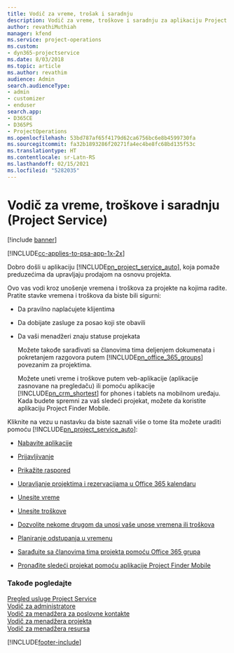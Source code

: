```yaml
---
title: Vodič za vreme, trošak i saradnju
description: Vodič za vreme, troškove i saradnju za aplikaciju Project Service
author: revathiMuthiah
manager: kfend
ms.service: project-operations
ms.custom:
- dyn365-projectservice
ms.date: 8/03/2018
ms.topic: article
ms.author: revathim
audience: Admin
search.audienceType:
- admin
- customizer
- enduser
search.app:
- D365CE
- D365PS
- ProjectOperations
ms.openlocfilehash: 53bd787af65f4179d62ca6756bc6e8b4599730fa
ms.sourcegitcommit: fa32b1893286f20271fa4ec4be8fc68bd135f53c
ms.translationtype: HT
ms.contentlocale: sr-Latn-RS
ms.lasthandoff: 02/15/2021
ms.locfileid: "5282035"
---
```

# <a name="time-expense-and-collaboration-guide-project-service"></a>Vodič za vreme, troškove i saradnju (Project Service)

[!include [banner](../includes/psa-now-project-operations.md)]

[!INCLUDE[cc-applies-to-psa-app-1x-2x](../includes/cc-applies-to-psa-app-1x-2x.md)]

Dobro došli u aplikaciju [!INCLUDE[pn_project_service_auto](../includes/pn-project-service-auto.md)], koja pomaže preduzećima da upravljaju prodajom na osnovu projekta. 
  
 Ovo vas vodi kroz unošenje vremena i troškova za projekte na kojima radite. Pratite stavke vremena i troškova da biste bili sigurni:  
  
- Da pravilno naplaćujete klijentima  
  
- Da dobijate zasluge za posao koji ste obavili  
  
- Da vaši menadžeri znaju statuse projekata  
  
  Možete takođe sarađivati sa članovima tima deljenjem dokumenata i pokretanjem razgovora putem [!INCLUDE[pn_office_365_groups](../includes/pn-office-365-groups.md)] povezanim za projektima.  
  
  Možete uneti vreme i troškove putem veb-aplikacije (aplikacije zasnovane na pregledaču) ili pomoću aplikacije [!INCLUDE[pn_crm_shortest](../includes/pn-crm-shortest.md)] for phones i tablets na mobilnom uređaju. Kada budete spremni za vaš sledeći projekat, možete da koristite aplikaciju Project Finder Mobile.  
  
Kliknite na vezu u nastavku da biste saznali više o tome šta možete uraditi pomoću [!INCLUDE[pn_project_service_auto](../includes/pn-project-service-auto.md)]:  
  
-   [Nabavite aplikacije](../psa/get-apps.md)  
  
-   [Prijavljivanje](../psa/sign-in.md)  
  
-   [Prikažite raspored](../psa/view-schedule.md)  
  
-   [Upravljanje projektima i rezervacijama u Office 365 kalendaru](../psa/manage-project-bookings-office-365-calendar.md)  
  
-   [Unesite vreme](../psa/enter-time.md)  
  
-   [Unesite troškove](../psa/enter-expenses.md)  
  
-   [Dozvolite nekome drugom da unosi vaše unose vremena ili troškova](../psa/allow-someone-else-enter-time-entry-expense.md)  
  
-   [Planiranje odstupanja u vremenu](../psa/schedule-time-off.md)  
  
-   [Sarađujte sa članovima tima projekta pomoću Office 365 grupa](../psa/collaborate-project-team-members-office-365-groups.md)  
  
-   [Pronađite sledeći projekat pomoću aplikacije Project Finder Mobile](../psa/find-next-project-finder-mobile-app.md)  
  
### <a name="see-also"></a>Takođe pogledajte  
 [Pregled usluge Project Service](../psa/overview.md)   
 [Vodič za administratore](../psa/admin-guide.md)   
 [Vodič za menadžera za poslovne kontakte](../psa/account-manager-guide.md)   
 [Vodič za menadžera projekta](../psa/project-manager-guide.md)   
 [Vodič za menadžera resursa](../psa/resource-manager-guide.md)   


[!INCLUDE[footer-include](../includes/footer-banner.md)]
